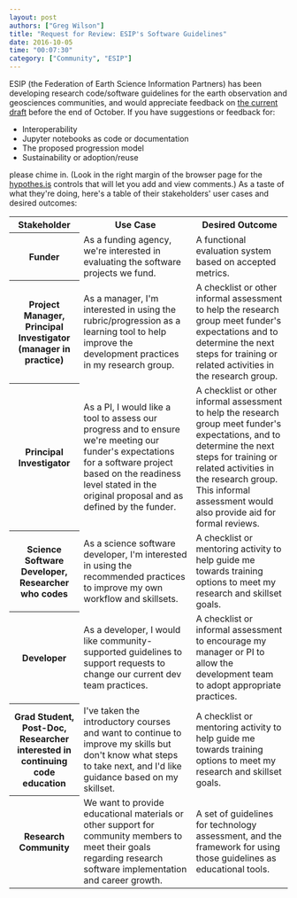 ```yaml
---
layout: post
authors: ["Greg Wilson"]
title: "Request for Review: ESIP's Software Guidelines"
date: 2016-10-05
time: "00:07:30"
category: ["Community", "ESIP"]
---
```


ESIP (the Federation of Earth Science Information Partners) has been
developing research code/software guidelines for the earth observation
and geosciences communities, and would appreciate feedback on
[the current draft](https://esipfed.github.io/Software-Assessment-Guidelines/guidelines.html)
before the end of October.
If you have suggestions or feedback for:

*   Interoperability
*   Jupyter notebooks as code or documentation
*   The proposed progression model
*   Sustainability or adoption/reuse

please chime in.
(Look in the right margin of the browser page for the [hypothes.is](https://hypothes.is/) controls
that will let you add and view comments.)
As a taste of what they're doing,
here's a table of their stakeholders' user cases and desired outcomes:

<table>
<tr>
<th>
Stakeholder
</th>
<th>
Use Case
</th>
<th>
Desired Outcome
</th>
</tr>
<tr>
<th>
Funder
</th>
<td>
As a funding agency, we're interested in evaluating the software projects we fund.
</td>
<td>
A functional evaluation system based on accepted metrics.
</td>
</tr>
<tr>
<th>
Project Manager, Principal Investigator (manager in practice)
</th>
<td>
As a manager, I'm interested in using the rubric/progression as a learning tool to help improve the development practices in my research group.
</td>
<td>
A checklist or other informal assessment to help the research group meet 
funder's expectations and to determine the next steps for training or 
related activities in the research group.
</td>
</tr>
<tr>
<th>
Principal Investigator
</th>
<td>
As a PI, I would like a tool to assess our progress and to ensure we're 
meeting our funder's expectations for a software project based on the 
readiness level stated in the original proposal and as defined by the 
funder.
</td>
<td>
A checklist or other informal assessment to help the research group meet 
funder's expectations, and to determine the next steps for training or 
related activities in the research group. This informal assessment would also provide aid for formal reviews. 
</td>
</tr>
<tr>
<th>
Science Software Developer, Researcher who codes
</th>
<td>
As a science software developer, I'm interested in using the recommended practices to improve my own workflow and skillsets.
</td>
<td>
A checklist or mentoring activity to help guide me towards training options to meet my research and skillset goals.
</td>
</tr>
<th>
Developer
</th>
</td>
<td>
As a developer, I would like community-supported guidelines to support requests to change our current dev team practices.
</td>
<td>
A checklist or informal assessment to encourage my manager or PI to allow the development team to adopt appropriate practices.
</td>
</tr>
<tr>
<th>
Grad Student, Post-Doc, Researcher interested in continuing code education
</th>
</td>
<td>
I've taken the introductory courses and want to continue to improve my 
skills but don't know what steps to take next, and I'd like guidance 
based on my skillset.
</td>
<td>
A checklist or mentoring activity to help guide me towards training options to meet my research and skillset goals.
</td>
</tr>
<tr>
<th>
Research Community
</th>
<td>
We want to provide educational materials or other support for community 
members to meet their goals regarding research software implementation 
and career growth.
</td>
<td>
A set of guidelines for technology assessment, and the framework for using those guidelines as educational tools.
</td>
</tr>
</table>
